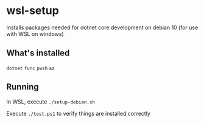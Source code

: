 # wsl-setup

Installs packages needed for dotnet core development on debian 10 (for use with WSL on windows)

## What's installed

`dotnet`
`func`
`pwsh`
`az`

## Running

In WSL, execute `./setup-debian.sh`

Execute `./test.ps1` to verify things are installed correctly
